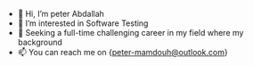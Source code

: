 - 👋 Hi, I’m peter Abdallah
- 👀 I’m interested in Software Testing
- 💞️ Seeking a full-time challenging career in my field where my background
- 📫 You can reach me on {peter-mamdouh@outlook.com}

